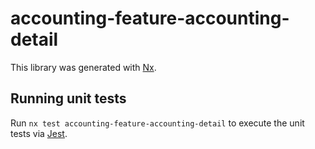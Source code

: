 # accounting-feature-accounting-detail

This library was generated with [Nx](https://nx.dev).

## Running unit tests

Run `nx test accounting-feature-accounting-detail` to execute the unit tests via [Jest](https://jestjs.io).
